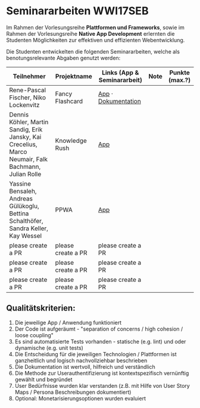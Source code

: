 # Seminararbeiten WWI17SEB

Im Rahmen der Vorlesungsreihe **Plattformen und Frameworks**, sowie im Rahmen der Vorlesungsreihe **Native App Development** erlernten die Studenten Möglichkeiten zur effektiven und effizienten Webentwicklung.

Die Studenten entwickelten die folgenden Seminararbeiten, welche als benotungsrelevante Abgaben genutzt werden:


| Teilnehmer                                                                                          | Projektname                                                  | Links (App & Seminararbeit)                                                                                             | Note | Punkte (max.?) |
| --------------------------------------------------------------------------------------------------- | ------------------------------------------------------------ | ----------------------------------------------------------------------------------------------------------------------- | ---- | -------------- |
| Rene-Pascal Fischer, Niko Lockenvitz                                                                | Fancy Flashcard                                              | [App](https://fancy-flashcard.github.io/ffc) · [Dokumentation](https://github.com/fancy-flashcard/ffc/tree/master/docs) |      |                |
| Dennis Köhler, Martin Sandig, Erik Jansky, Kai Crecelius, Marco Neumair, Falk Bachmann, Julian Rolle| Knowledge Rush                                               | [App](https://github.com/dennis-koehler/idleGame)                                                                    |      |                |
| Yassine Bensaleh, Andreas Gülükoglu, Bettina Schalthöfer, Sandra Keller, Kay Wessel                 | PPWA                                           | [App](https://github.com/YassineBensaleh/ppwa)                                                                                                    |      |                |
| please create a PR                                                                                  | please create a PR                                           | please create a PR                                                                                                      |      |                |
| please create a PR                                                                                  | please create a PR                                           | please create a PR                                                                                                      |      |                |
| please create a PR                                                                                  | please create a PR                                           | please create a PR                                                                                                      |      |                |

  
## Qualitätskriterien: 
1. Die jeweilige App / Anwendung funktioniert
2. Der Code ist aufgeräumt - "separation of concerns / high cohesion / loose coupling"
3. Es sind automatisierte Tests vorhanden - statische (e.g. lint) und oder dynamische (e.g. unit tests)
4. Die Entscheidung für die jeweiligen Technologien / Plattformen ist ganzheitlich und logisch nachvollziehbar beschrieben
5. Die Dokumentation ist wertvoll, hilfreich und verständlich
6. Die Methode zur Userauthentifizierung ist kontextspezifisch vernünftig gewählt und begründet
7. User Bedürfnisse wurden klar verstanden (z.B. mit Hilfe von User Story Maps / Persona Beschreibungen dokumentiert) 
8. Optional: Monetarisierungsoptionen wurden evaluiert

